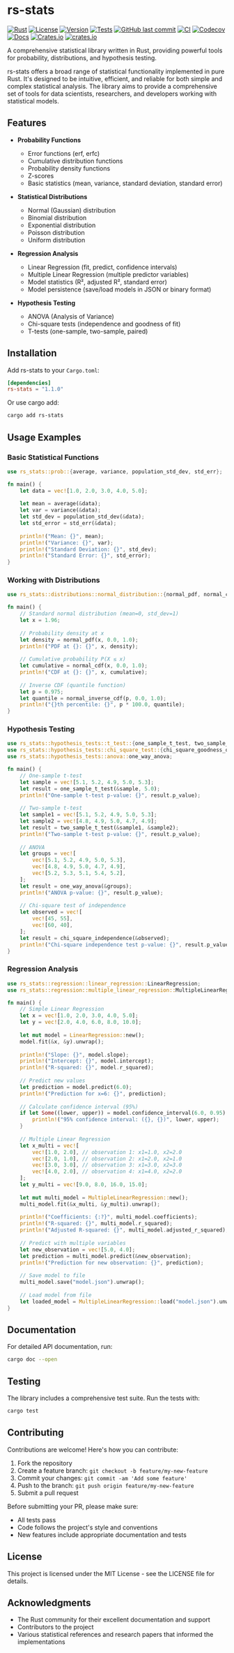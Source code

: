 # rs-stats

[![Rust](https://img.shields.io/badge/rust-1.56%2B-orange.svg)](https://www.rust-lang.org/)
[![License](https://img.shields.io/badge/license-MIT-blue.svg)](LICENSE)
[![Version](https://img.shields.io/badge/version-1.1.0-green.svg)](https://crates.io/crates/rs-stats)
[![Tests](https://img.shields.io/badge/tests-passing-brightgreen.svg)](https://github.com/lsh0x/rs-stats/actions)
[![GitHub last commit](https://img.shields.io/github/last-commit/lsh0x/rs-stats)](https://github.com/lsh0x/rs-stats/commits/main)
[![CI](https://github.com/lsh0x/rs-stats/workflows/CI/badge.svg)](https://github.com/lsh0x/rs-stats/actions)
[![Codecov](https://codecov.io/gh/lsh0x/rs-stats/branch/main/graph/badge.svg)](https://codecov.io/gh/lsh0x/rs-stats)
[![Docs](https://docs.rs/rs-stats/badge.svg)](https://docs.rs/rs-stats)
[![Crates.io](https://img.shields.io/crates/v/rs-stats.svg)](https://crates.io/crates/rs-stats)
[![crates.io](https://img.shields.io/crates/d/rs-stats)](https://crates.io/crates/rs-stats)

A comprehensive statistical library written in Rust, providing powerful tools for probability, distributions, and hypothesis testing.


rs-stats offers a broad range of statistical functionality implemented in pure Rust. It's designed to be intuitive, efficient, and reliable for both simple and complex statistical analysis. The library aims to provide a comprehensive set of tools for data scientists, researchers, and developers working with statistical models.

## Features

- **Probability Functions**
  - Error functions (erf, erfc)
  - Cumulative distribution functions
  - Probability density functions
  - Z-scores
  - Basic statistics (mean, variance, standard deviation, standard error)

- **Statistical Distributions**
  - Normal (Gaussian) distribution
  - Binomial distribution
  - Exponential distribution
  - Poisson distribution
  - Uniform distribution

- **Regression Analysis**
  - Linear Regression (fit, predict, confidence intervals)
  - Multiple Linear Regression (multiple predictor variables)
  - Model statistics (R², adjusted R², standard error)
  - Model persistence (save/load models in JSON or binary format)

- **Hypothesis Testing**
  - ANOVA (Analysis of Variance)
  - Chi-square tests (independence and goodness of fit)
  - T-tests (one-sample, two-sample, paired)

## Installation

Add rs-stats to your `Cargo.toml`:

```toml
[dependencies]
rs-stats = "1.1.0"
```

Or use cargo add:

```bash
cargo add rs-stats
```

## Usage Examples

### Basic Statistical Functions

```rust
use rs_stats::prob::{average, variance, population_std_dev, std_err};

fn main() {
    let data = vec![1.0, 2.0, 3.0, 4.0, 5.0];
    
    let mean = average(&data);
    let var = variance(&data);
    let std_dev = population_std_dev(&data);
    let std_error = std_err(&data);
    
    println!("Mean: {}", mean);
    println!("Variance: {}", var);
    println!("Standard Deviation: {}", std_dev);
    println!("Standard Error: {}", std_error);
}
```

### Working with Distributions

```rust
use rs_stats::distributions::normal_distribution::{normal_pdf, normal_cdf, normal_inverse_cdf};

fn main() {
    // Standard normal distribution (mean=0, std_dev=1)
    let x = 1.96;
    
    // Probability density at x
    let density = normal_pdf(x, 0.0, 1.0);
    println!("PDF at {}: {}", x, density);
    
    // Cumulative probability P(X ≤ x)
    let cumulative = normal_cdf(x, 0.0, 1.0);
    println!("CDF at {}: {}", x, cumulative);
    
    // Inverse CDF (quantile function)
    let p = 0.975;
    let quantile = normal_inverse_cdf(p, 0.0, 1.0);
    println!("{}th percentile: {}", p * 100.0, quantile);
}
```

### Hypothesis Testing

```rust
use rs_stats::hypothesis_tests::t_test::{one_sample_t_test, two_sample_t_test};
use rs_stats::hypothesis_tests::chi_square_test::{chi_square_goodness_of_fit, chi_square_independence};
use rs_stats::hypothesis_tests::anova::one_way_anova;

fn main() {
    // One-sample t-test
    let sample = vec![5.1, 5.2, 4.9, 5.0, 5.3];
    let result = one_sample_t_test(&sample, 5.0);
    println!("One-sample t-test p-value: {}", result.p_value);
    
    // Two-sample t-test
    let sample1 = vec![5.1, 5.2, 4.9, 5.0, 5.3];
    let sample2 = vec![4.8, 4.9, 5.0, 4.7, 4.9];
    let result = two_sample_t_test(&sample1, &sample2);
    println!("Two-sample t-test p-value: {}", result.p_value);
    
    // ANOVA
    let groups = vec![
        vec![5.1, 5.2, 4.9, 5.0, 5.3],
        vec![4.8, 4.9, 5.0, 4.7, 4.9],
        vec![5.2, 5.3, 5.1, 5.4, 5.2],
    ];
    let result = one_way_anova(&groups);
    println!("ANOVA p-value: {}", result.p_value);
    
    // Chi-square test of independence
    let observed = vec![
        vec![45, 55],
        vec![60, 40],
    ];
    let result = chi_square_independence(&observed);
    println!("Chi-square independence test p-value: {}", result.p_value);
}
```

### Regression Analysis

```rust
use rs_stats::regression::linear_regression::LinearRegression;
use rs_stats::regression::multiple_linear_regression::MultipleLinearRegression;

fn main() {
    // Simple Linear Regression
    let x = vec![1.0, 2.0, 3.0, 4.0, 5.0];
    let y = vec![2.0, 4.0, 6.0, 8.0, 10.0];
    
    let mut model = LinearRegression::new();
    model.fit(&x, &y).unwrap();
    
    println!("Slope: {}", model.slope);
    println!("Intercept: {}", model.intercept);
    println!("R-squared: {}", model.r_squared);
    
    // Predict new values
    let prediction = model.predict(6.0);
    println!("Prediction for x=6: {}", prediction);
    
    // Calculate confidence interval (95%)
    if let Some((lower, upper)) = model.confidence_interval(6.0, 0.95) {
        println!("95% confidence interval: ({}, {})", lower, upper);
    }
    
    // Multiple Linear Regression
    let x_multi = vec![
        vec![1.0, 2.0], // observation 1: x1=1.0, x2=2.0
        vec![2.0, 1.0], // observation 2: x1=2.0, x2=1.0
        vec![3.0, 3.0], // observation 3: x1=3.0, x2=3.0
        vec![4.0, 2.0], // observation 4: x1=4.0, x2=2.0
    ];
    let y_multi = vec![9.0, 8.0, 16.0, 15.0];
    
    let mut multi_model = MultipleLinearRegression::new();
    multi_model.fit(&x_multi, &y_multi).unwrap();
    
    println!("Coefficients: {:?}", multi_model.coefficients);
    println!("R-squared: {}", multi_model.r_squared);
    println!("Adjusted R-squared: {}", multi_model.adjusted_r_squared);
    
    // Predict with multiple variables
    let new_observation = vec![5.0, 4.0];
    let prediction = multi_model.predict(&new_observation);
    println!("Prediction for new observation: {}", prediction);
    
    // Save model to file
    multi_model.save("model.json").unwrap();
    
    // Load model from file
    let loaded_model = MultipleLinearRegression::load("model.json").unwrap();
}
```

## Documentation

For detailed API documentation, run:

```bash
cargo doc --open
```

## Testing

The library includes a comprehensive test suite. Run the tests with:

```bash
cargo test
```

## Contributing

Contributions are welcome! Here's how you can contribute:

1. Fork the repository
2. Create a feature branch: `git checkout -b feature/my-new-feature`
3. Commit your changes: `git commit -am 'Add some feature'`
4. Push to the branch: `git push origin feature/my-new-feature`
5. Submit a pull request

Before submitting your PR, please make sure:
- All tests pass
- Code follows the project's style and conventions
- New features include appropriate documentation and tests

## License

This project is licensed under the MIT License - see the LICENSE file for details.

## Acknowledgments

- The Rust community for their excellent documentation and support
- Contributors to the project
- Various statistical references and research papers that informed the implementations
